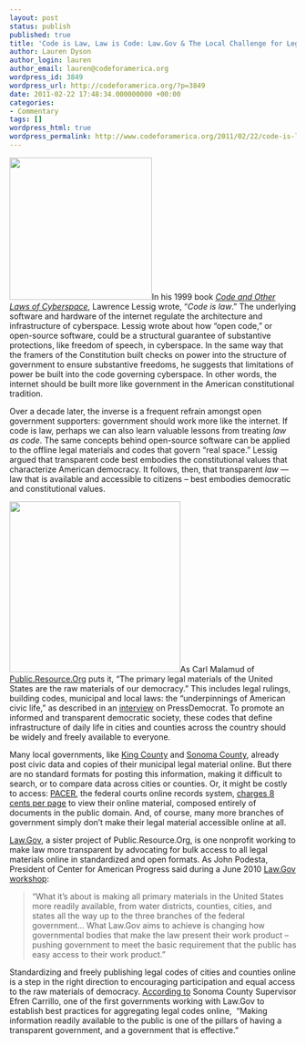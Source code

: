 ```yaml
---
layout: post
status: publish
published: true
title: 'Code is Law, Law is Code: Law.Gov & The Local Challenge for Legal Transparency'
author: Lauren Dyson
author_login: lauren
author_email: lauren@codeforamerica.org
wordpress_id: 3849
wordpress_url: http://codeforamerica.org/?p=3849
date: 2011-02-22 17:48:34.000000000 +00:00
categories:
- Commentary
tags: []
wordpress_html: true
wordpress_permalink: http://www.codeforamerica.org/2011/02/22/code-is-law/
---
```


<p><img alt="" class="alignright size-full wp-image-3880" src="http://codeforamerica.org/wp-content/uploads/2011/02/lessig1.jpeg" title="lessig" width="250"/>In his 1999 book <em><a href="http://www.amazon.com/Code-Other-Cyberspace-Lawrence-Lessig/dp/0465039138">Code and Other Laws of Cyberspace</a></em>, Lawrence Lessig wrote, “<em>Code is law</em>.” The underlying software and hardware of the internet regulate the architecture and infrastructure of cyberspace. Lessig wrote about how “open code,” or open-source software, could be a structural guarantee of substantive protections, like freedom of speech, in cyberspace. In the same way that the framers of the Constitution built checks on power into the structure of government to ensure substantive freedoms, he suggests that limitations of power be built into the code governing cyberspace. In other words, the internet should be built more like government in the American constitutional tradition.</p>
<p>Over a decade later, the inverse is a frequent refrain amongst open government supporters: government should work more like the internet. If code is law, perhaps we can also learn valuable lessons from treating <em>law as code</em>. The same concepts behind open-source software can be applied to the offline legal materials and codes that govern “real space.” Lessig argued that transparent code best embodies the constitutional values that characterize American democracy. It follows, then, that transparent <em>law — </em>law that is available and accessible to citizens – best embodies democratic and constitutional values.</p>
<p><a href="http://public.resource.org/"><img alt="" class="alignright size-medium wp-image-3879" src="http://codeforamerica.org/wp-content/uploads/2011/02/lawgov.jpg" title="lawgov" width="300"/></a>As Carl Malamud of <a href="http://public.resource.org/">Public.Resource.Org</a> puts it, “The primary legal materials of the United States are the raw materials of our democracy.” This includes legal rulings, building codes, municipal and local laws: the “underpinnings of American civic life,” as described in an <a href="http://www.pressdemocrat.com/article/20100924/articles/100929642?tc=ar">interview</a> on PressDemocrat. To promote an informed and transparent democratic society, these codes that define infrastructure of daily life in cities and counties across the country should be widely and freely available to everyone.</p>
<p>Many local governments, like <a href="http://www.datakc.org/">King County</a> and <a href="http://www.sonoma-county.org/">Sonoma County</a>, already post civic data and copies of their municipal legal material online. But there are no standard formats for posting this information, making it difficult to search, or to compare data across cities or counties. Or, it might be costly to access: <a href="http://pacer.cafc.uscourts.gov/">PACER</a>, the federal courts online records system, <a href="http://www.wired.com/threatlevel/tag/pacer/">charges 8 cents per page</a> to view their online material, composed entirely of documents in the public domain. And, of course, many more branches of government simply don’t make their legal material accessible online at all.</p>
<p><a href="http://resource.org/law.gov/">Law.Gov</a>, a sister project of Public.Resource.Org, is one nonprofit working to make law more transparent by advocating for bulk access to all legal materials online in standardized and open formats. As John Podesta, President of Center for American Progress said during a June 2010 <a href="http://www.americanprogress.org/events/2010/06/lawgov.html">Law.Gov workshop</a>:</p>
<blockquote><p>“What it’s about is making all primary materials in the United States more readily available, from water districts, counties, cities, and states all the way up to the three branches of the federal government… What Law.Gov aims to achieve is changing how governmental bodies that make the law present their work product – pushing government to meet the basic requirement that the public has easy access to their work product.”</p></blockquote>
<p>Standardizing and freely publishing legal codes of cities and counties online is a step in the right direction to encouraging participation and equal access to the raw materials of democracy. <a href="http://www.pressdemocrat.com/article/20100924/articles/100929642?p=1&amp;tc=pg">According to</a> Sonoma County Supervisor Efren Carrillo, one of the first governments working with Law.Gov to establish best practices for aggregating legal codes online,  “Making information readily available to the public is one of the pillars of having a transparent government, and a government that is effective.”</p>
